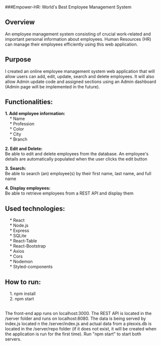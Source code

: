 ###Empower-HR: World's Best Employee Management System


## Overview
An employee management system consisting of crucial work-related and important personal information about employees. Human Resources (HR) can manage their employees efficiently using this web application.

## Purpose
I created an online employee management system web application that will allow users can add, edit, update, search and delete employees. It will also allow Admin update code and assigned sections using an Admin dashboard (Admin page will be implemented in the future).

## Functionalities:

**1. Add employee information:** <br />
&nbsp; &nbsp; * Name <br />
&nbsp; &nbsp; * Profession <br />
&nbsp; &nbsp; * Color <br />
&nbsp; &nbsp; * City <br />
&nbsp; &nbsp; * Branch <br />

**2. Edit and Delete:** <br />
 Be able to edit and delete employees from the database. An employee's details are automatically populated when the user clicks the edit button

**3. Search:** <br />
 Be able to search (an) employee(s) by their first name, last name, and full name

**4. Display employees:** <br />
 Be able to retrieve employees from a REST API and display them
 


## Used technologies:
&nbsp; &nbsp; * React <br />
&nbsp; &nbsp; * Node.js <br />
&nbsp; &nbsp; * Express <br />
&nbsp; &nbsp; * SQLite <br />
&nbsp; &nbsp; * React-Table <br />
&nbsp; &nbsp; * React-Bootstrap <br />
&nbsp; &nbsp; * Axios <br />
&nbsp; &nbsp; * Cors <br />
&nbsp; &nbsp; * Nodemon <br />
&nbsp; &nbsp; * Styled-components <br />


## How to run:

&nbsp; &nbsp; 1. npm install <br />
&nbsp; &nbsp; 2. npm start <br /><br />

The front-end app runs on localhost:3000. The REST API is located in the /server folder and runs on localhost:8080. The data is being served by index.js located n the /server/index.js and actual data from a plexxis.db is located in the /server/repo folder (if it does not exist, it will be created when the application is run for the first time). Run "npm start" to start both servers.
